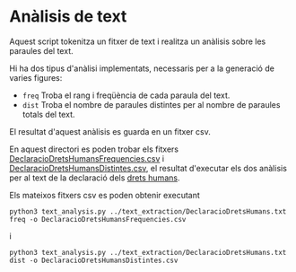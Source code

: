 # Anàlisis de text

Aquest script tokenitza un fitxer de text i realitza un anàlisis sobre
les paraules del text.

Hi ha dos tipus d'anàlisi implementats, necessaris per a la generació de varies figures: 

* `freq` Troba el rang i freqüència de cada paraula del text.
* `dist` Troba el nombre de paraules distintes per al nombre de paraules totals del text.

El resultat d'aquest anàlisis es guarda en un fitxer csv.

En aquest directori es poden trobar els fitxers
[DeclaracioDretsHumansFrequencies.csv](DeclaracioDretsHumansFrequencies.csv) i
[DeclaracioDretsHumansDistintes.csv](DeclaracioDretsHumansDistintes.csv), el
resultat d'executar els dos anàlisis per al text de la declaració dels [drets
humans](../text_extraction/DeclaracioDretsHumans.txt).

Els mateixos fitxers csv es poden obtenir executant

```
python3 text_analysis.py ../text_extraction/DeclaracioDretsHumans.txt freq -o DeclaracioDretsHumansFrequencies.csv
```

i

```
python3 text_analysis.py ../text_extraction/DeclaracioDretsHumans.txt dist -o DeclaracioDretsHumansDistintes.csv
```
